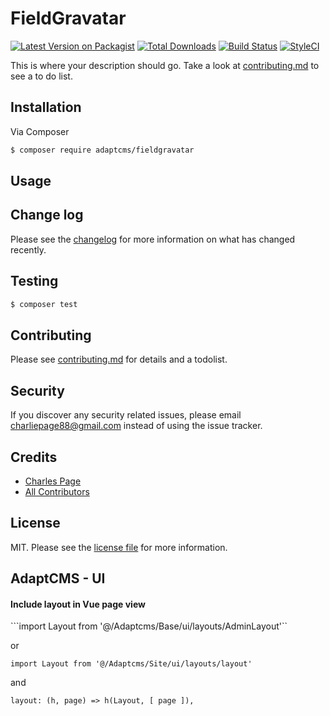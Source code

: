# FieldGravatar

[![Latest Version on Packagist][ico-version]][link-packagist]
[![Total Downloads][ico-downloads]][link-downloads]
[![Build Status][ico-travis]][link-travis]
[![StyleCI][ico-styleci]][link-styleci]

This is where your description should go. Take a look at [contributing.md](contributing.md) to see a to do list.

## Installation

Via Composer

``` bash
$ composer require adaptcms/fieldgravatar
```

## Usage

## Change log

Please see the [changelog](changelog.md) for more information on what has changed recently.

## Testing

``` bash
$ composer test
```

## Contributing

Please see [contributing.md](contributing.md) for details and a todolist.

## Security

If you discover any security related issues, please email charliepage88@gmail.com instead of using the issue tracker.

## Credits

- [Charles Page][link-author]
- [All Contributors][link-contributors]

## License

MIT. Please see the [license file](license.md) for more information.

[ico-version]: https://img.shields.io/packagist/v/adaptcms/fieldgravatar.svg?style=flat-square
[ico-downloads]: https://img.shields.io/packagist/dt/adaptcms/fieldgravatar.svg?style=flat-square
[ico-travis]: https://img.shields.io/travis/adaptcms/fieldgravatar/master.svg?style=flat-square
[ico-styleci]: https://styleci.io/repos/12345678/shield

[link-packagist]: https://packagist.org/packages/adaptcms/fieldgravatar
[link-downloads]: https://packagist.org/packages/adaptcms/fieldgravatar
[link-travis]: https://travis-ci.org/adaptcms/fieldgravatar
[link-styleci]: https://styleci.io/repos/12345678
[link-author]: https://github.com/adaptcms
[link-contributors]: ../../contributors

## AdaptCMS - UI

#### Include layout in Vue page view

```import Layout from '@/Adaptcms/Base/ui/layouts/AdminLayout'``

or

```import Layout from '@/Adaptcms/Site/ui/layouts/layout'```

and

```layout: (h, page) => h(Layout, [ page ]),```
